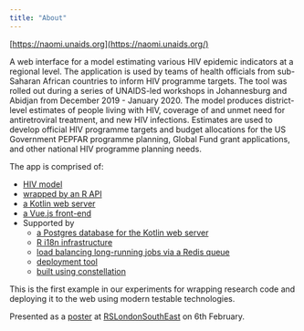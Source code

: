 ```yaml
---
title: "About"
---
```


<!-- This is duplicated from https://reside-ic.github.io/projects/naomi/ - see
https://github.com/reside-ic/reside-ic.github.io/blob/source/content/projects/naomi.md -->

[https://naomi.unaids.org](https://naomi.unaids.org/)

A web interface for a model estimating various HIV epidemic indicators at a regional level. The application is used by teams of health officials from sub-Saharan African countries to inform HIV programme targets. The tool was rolled out during a series of UNAIDS-led workshops in Johannesburg and Abidjan from December 2019 - January 2020. The model produces district-level estimates of people living with HIV, coverage of and unmet need for antiretroviral treatment, and new HIV infections. Estimates are used to develop official HIV programme targets and budget allocations for the US Government PEPFAR programme planning, Global Fund grant applications, and other national HIV programme planning needs.

The app is comprised of:

* [HIV model](https://github.com/mrc-ide/naomi)
* [wrapped by an R API](https://github.com/mrc-ide/hintr)
* [a Kotlin web server](https://github.com/mrc-ide/hint)
* [a Vue.js front-end](https://github.com/mrc-ide/hint/tree/master/src/app/static)
* Supported by
   * [a Postgres database for the Kotlin web server](https://github.com/mrc-ide/hint-db)
   * [R i18n infrastructure](https://github.com/reside-ic/traduire)
   * [load balancing long-running jobs via a Redis queue](https://github.com/mrc-ide/rrq)
   * [deployment tool](https://github.com/mrc-ide/hint-deploy)
   * [built using constellation](https://github.com/reside-ic/constellation)

This is the first example in our experiments for wrapping research code and deploying it to the web using modern testable technologies.

Presented as a <a href="/resources/RSLondonSE-hint-poster.pdf" target="_blank">poster</a> at [RSLondonSouthEast](https://rslondon.ac.uk/) on 6th February.
